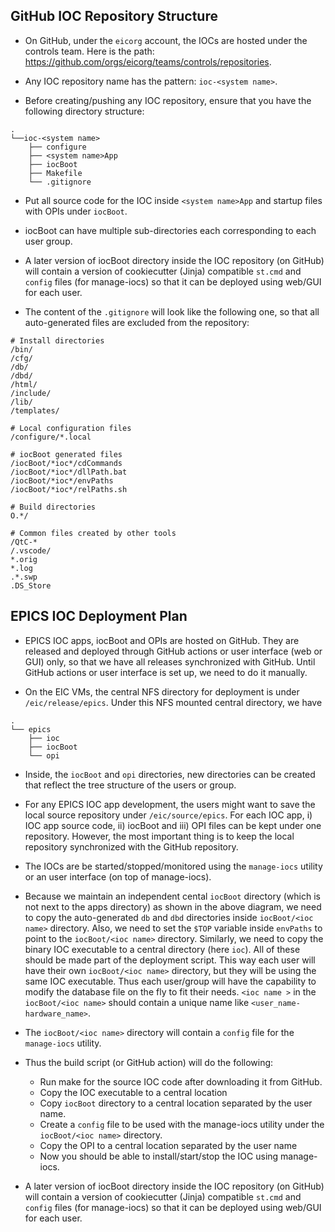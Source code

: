 ## GitHub IOC Repository Structure

- On GitHub, under the `eicorg` account, the IOCs are hosted under the controls team. Here is the path: https://github.com/orgs/eicorg/teams/controls/repositories.
- Any IOC repository name has the pattern: `ioc-<system name>`.

- Before creating/pushing any IOC repository, ensure that you have the following directory structure:
```
.
└──ioc-<system name>
    ├── configure
    ├── <system name>App
    ├── iocBoot
    ├── Makefile
    └── .gitignore
```

- Put all source code for the IOC inside `<system name>App` and startup files with OPIs under `iocBoot`.

- iocBoot can have multiple sub-directories each corresponding to each user group.

- A later version of iocBoot directory inside the IOC repository (on GitHub) will contain a version of cookiecutter (Jinja) compatible `st.cmd` and `config` files (for manage-iocs) so that it can be deployed using web/GUI for each user.


- The content of the `.gitignore` will look like the following one, so that all auto-generated files are excluded from the repository:
```
# Install directories
/bin/
/cfg/
/db/
/dbd/
/html/
/include/
/lib/
/templates/

# Local configuration files
/configure/*.local

# iocBoot generated files
/iocBoot/*ioc*/cdCommands
/iocBoot/*ioc*/dllPath.bat
/iocBoot/*ioc*/envPaths
/iocBoot/*ioc*/relPaths.sh

# Build directories
O.*/

# Common files created by other tools
/QtC-*
/.vscode/
*.orig
*.log
.*.swp
.DS_Store
```

## EPICS IOC Deployment Plan

- EPICS IOC apps, iocBoot and OPIs are hosted on GitHub. They are released and deployed through GitHub actions or user interface (web or GUI) only, so that we have all releases synchronized with GitHub. Until GitHub actions or user interface is set up, we need to do it manually.

- On the EIC VMs, the central NFS directory for deployment is under `/eic/release/epics`. Under this NFS mounted central directory, we have

```
.
└── epics
    ├── ioc
    ├── iocBoot
    └── opi
```

- Inside, the `iocBoot` and `opi` directories, new directories can be created that reflect the tree structure of the users or group.

- For any EPICS IOC app development, the users might want to save the local source repository under `/eic/source/epics`. For each IOC app, i) IOC app source code, ii) iocBoot and iii) OPI files can be kept under one repository. However, the most important thing is to keep the local repository synchronized with the GitHub repository.

- The IOCs are be started/stopped/monitored using the `manage-iocs` utility or an user interface (on top of manage-iocs).

- Because we maintain an independent cental `iocBoot` directory (which is not next to the apps directory) as shown in the above diagram, we need to copy the auto-generated `db` and `dbd` directories inside `iocBoot/<ioc name>` directory. Also, we need to set the `$TOP` variable inside `envPaths` to point to the `iocBoot/<ioc name>` directory. Similarly, we need to copy the binary IOC executable to a central directory (here `ioc`). All of these should be made part of the deployment script. This way each user will have their own `iocBoot/<ioc name>` directory, but they will be using the same IOC executable. Thus each user/group will have the capability to modify the database file on the fly to fit their needs. `<ioc name >` in the `iocBoot/<ioc name>` should contain a unique name like `<user_name-hardware_name>`.

- The `iocBoot/<ioc name>` directory will contain a `config` file for the `manage-iocs` utility.

- Thus the build script (or GitHub action) will do the following:
	- Run make for the source IOC code after downloading it from GitHub.
	- Copy the IOC executable to a central location
	- Copy `iocBoot` directory to a central location separated by the user name.
	- Create a `config` file to be used with the manage-iocs utility under the `iocBoot/<ioc name>` directory.
	- Copy the OPI to a central location separated by the user name
	- Now you should be able to install/start/stop the IOC using manage-iocs.

- A later version of iocBoot directory inside the IOC repository (on GitHub) will contain a version of cookiecutter (Jinja) compatible `st.cmd` and `config` files (for manage-iocs) so that it can be deployed using web/GUI for each user.
